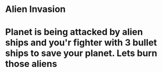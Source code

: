 # Alien Invasion


# Planet is being attacked by alien ships and you'r fighter with 3 bullet ships to save your planet. Lets burn those aliens

